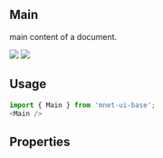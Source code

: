 ## Main
main content of a document.

[![](https://cdn-images-1.medium.com/fit/c/120/120/1*TD1P0HtIH9zF0UEH28zYtw.png)](https://storybook.MnetUIBase.io/?selectedKind=Layout-Main&full=0&stories=1&panelRight=0) [![](https://codesandbox.io/static/img/play-codesandbox.svg)](https://codesandbox.io/s/github/MnetUIBase/MnetUIBase-sandbox?initialpath=/main&module=%2Fsrc%2FMain.js)
## Usage

```javascript
import { Main } from 'mnet-ui-base';
<Main />
```

## Properties

  
